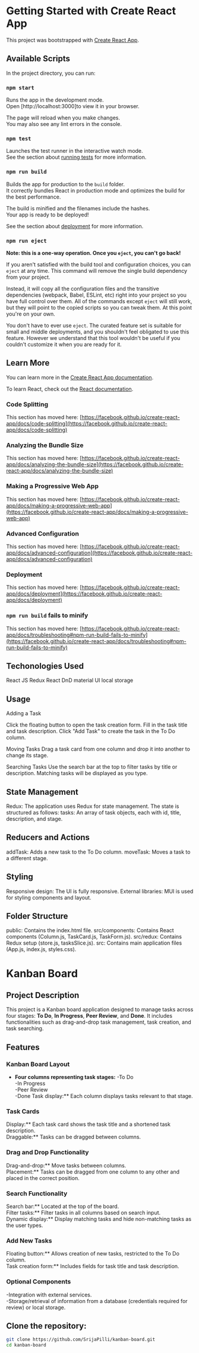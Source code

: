 # Getting Started with Create React App

This project was bootstrapped with [Create React App](https://github.com/facebook/create-react-app).

## Available Scripts

In the project directory, you can run:

### `npm start`

Runs the app in the development mode.\
Open [http://localhost:3000]to view it in your browser.

The page will reload when you make changes.\
You may also see any lint errors in the console.

### `npm test`

Launches the test runner in the interactive watch mode.\
See the section about [running tests](https://facebook.github.io/create-react-app/docs/running-tests) for more information.

### `npm run build`

Builds the app for production to the `build` folder.\
It correctly bundles React in production mode and optimizes the build for the best performance.

The build is minified and the filenames include the hashes.\
Your app is ready to be deployed!

See the section about [deployment](https://facebook.github.io/create-react-app/docs/deployment) for more information.

### `npm run eject`

**Note: this is a one-way operation. Once you `eject`, you can't go back!**

If you aren't satisfied with the build tool and configuration choices, you can `eject` at any time. This command will remove the single build dependency from your project.

Instead, it will copy all the configuration files and the transitive dependencies (webpack, Babel, ESLint, etc) right into your project so you have full control over them. All of the commands except `eject` will still work, but they will point to the copied scripts so you can tweak them. At this point you're on your own.

You don't have to ever use `eject`. The curated feature set is suitable for small and middle deployments, and you shouldn't feel obligated to use this feature. However we understand that this tool wouldn't be useful if you couldn't customize it when you are ready for it.

## Learn More

You can learn more in the [Create React App documentation](https://facebook.github.io/create-react-app/docs/getting-started).

To learn React, check out the [React documentation](https://reactjs.org/).

### Code Splitting

This section has moved here: [https://facebook.github.io/create-react-app/docs/code-splitting](https://facebook.github.io/create-react-app/docs/code-splitting)

### Analyzing the Bundle Size

This section has moved here: [https://facebook.github.io/create-react-app/docs/analyzing-the-bundle-size](https://facebook.github.io/create-react-app/docs/analyzing-the-bundle-size)

### Making a Progressive Web App

This section has moved here: [https://facebook.github.io/create-react-app/docs/making-a-progressive-web-app](https://facebook.github.io/create-react-app/docs/making-a-progressive-web-app)

### Advanced Configuration

This section has moved here: [https://facebook.github.io/create-react-app/docs/advanced-configuration](https://facebook.github.io/create-react-app/docs/advanced-configuration)

### Deployment

This section has moved here: [https://facebook.github.io/create-react-app/docs/deployment](https://facebook.github.io/create-react-app/docs/deployment)

### `npm run build` fails to minify

This section has moved here: [https://facebook.github.io/create-react-app/docs/troubleshooting#npm-run-build-fails-to-minify](https://facebook.github.io/create-react-app/docs/troubleshooting#npm-run-build-fails-to-minify)

## Techonologies Used
React JS
Redux
React DnD
material UI
local storage

## Usage
Adding a Task

Click the floating button to open the task creation form.
Fill in the task title and task description.
Click "Add Task" to create the task in the To Do column.

Moving Tasks
Drag a task card from one column and drop it into another to change its stage.

Searching Tasks
Use the search bar at the top to filter tasks by title or description. Matching tasks will be displayed as you type.
## State Management
Redux: The application uses Redux for state management. The state is structured as follows:
tasks: An array of task objects, each with id, title, description, and stage.
## Reducers and Actions
addTask: Adds a new task to the To Do column.
moveTask: Moves a task to a different stage.
## Styling
Responsive design: The UI is fully responsive.
External libraries: MUI is used for styling components and layout.
## Folder Structure
public: Contains the index.html file.
src/components: Contains React components (Column.js, TaskCard.js, TaskForm.js).
src/redux: Contains Redux setup (store.js, tasksSlice.js).
src: Contains main application files (App.js, index.js, styles.css).
 # Kanban Board

## Project Description

This project is a Kanban board application designed to manage tasks across four stages: **To Do**, **In Progress**, **Peer Review**, and **Done**. It includes functionalities such as drag-and-drop task management, task creation, and task searching.

## Features

### Kanban Board Layout
- **Four columns representing task stages:**
  -To Do
  <br>
  -In Progress
  <br>
  -Peer Review
  <br>
  -Done
Task display:** Each column displays tasks relevant to that stage.

### Task Cards
Display:** Each task card shows the task title and a shortened task description.
<br>
Draggable:** Tasks can be dragged between columns.

### Drag and Drop Functionality
Drag-and-drop:** Move tasks between columns.
<br>
Placement:** Tasks can be dragged from one column to any other and placed in the correct position.

### Search Functionality
Search bar:** Located at the top of the board.
<br>
Filter tasks:** Filter tasks in all columns based on search input.
<br>
Dynamic display:** Display matching tasks and hide non-matching tasks as the user types.

### Add New Tasks
Floating button:** Allows creation of new tasks, restricted to the To Do column.
<br>
Task creation form:** Includes fields for task title and task description.

### Optional Components
-Integration with external services.
<br>
-Storage/retrieval of information from a database (credentials required for review) or local storage.

## Clone the repository:
   ```bash
   git clone https://github.com/SrijaPilli/kanban-board.git
   cd kanban-board

